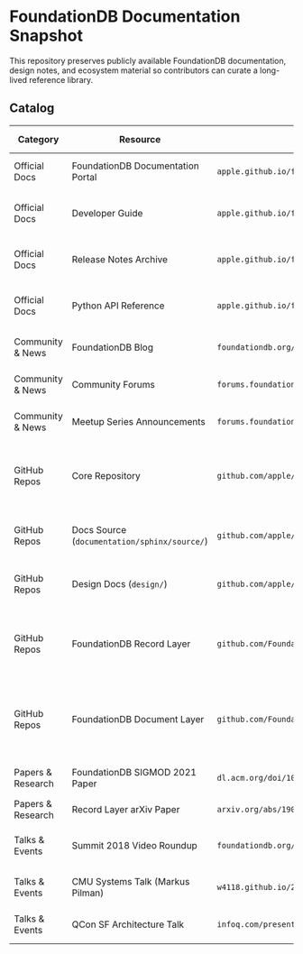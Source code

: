 # FoundationDB Documentation Snapshot

This repository preserves publicly available FoundationDB documentation, design notes, and ecosystem material so contributors can curate a long-lived reference library.

## Catalog

| Category | Resource | Location | Capture Status | Last Capture | Notes |
| --- | --- | --- | --- | --- | --- |
| Official Docs | FoundationDB Documentation Portal | `apple.github.io/foundationdb` | HTML snapshot (`sources/apple/2025/index.html`) | 2025-10-21 | Checksum `e344a9b…e7e8`; metadata in `sources/apple/2025/index.json`. |
| Official Docs | Developer Guide | `apple.github.io/foundationdb/developer-guide.html` | HTML snapshot (`sources/apple/2025/developer-guide.html`) | 2025-10-21 | Checksum `65a63aa4…0490`; metadata in `sources/apple/2025/developer-guide.json`. |
| Official Docs | Release Notes Archive | `apple.github.io/foundationdb/release-notes.html` | HTML snapshot (`sources/apple/2025/release-notes.html`) | 2025-10-21 | Checksum `fa316a00…bd25`; metadata in `sources/apple/2025/release-notes.json`. |
| Official Docs | Python API Reference | `apple.github.io/foundationdb/api-python.html` | HTML snapshot (`sources/apple/2025/api-python.html`) | 2025-10-21 | Checksum `4a47ada0…ae10`; metadata in `sources/apple/2025/api-python.json`. |
| Community & News | FoundationDB Blog | `foundationdb.org/blog` | Track new posts | — | Official announcements, summit recaps, and ecosystem updates. |
| Community & News | Community Forums | `forums.foundationdb.org` | Monitor active threads | — | Primary venue for support discussions and community announcements. |
| Community & News | Meetup Series Announcements | `forums.foundationdb.org/t/foundationdb-meetup-in-san-jose/4448` | Collect recordings | — | Monthly agendas and links to recorded talks from 2024 onward. |
| GitHub Repos | Core Repository | `github.com/apple/foundationdb` | Mirrored (`mirrors/apple/foundationdb.git`) | 2025-10-21 | Bare repo plus issues (`archives/apple/foundationdb-issues.ndjson`) and release notes (`archives/apple/foundationdb-releases.ndjson`). |
| GitHub Repos | Docs Source (`documentation/sphinx/source/`) | `github.com/apple/foundationdb/tree/main/documentation/sphinx/source` | Snapshot (`sources/github/apple/foundationdb/documentation/sphinx/`) | 2025-10-21 | SHA-256 manifest + metadata (`metadata.json`) covering 152 files; archive checksum `acc65b59…dbd1`. |
| GitHub Repos | Design Docs (`design/`) | `github.com/apple/foundationdb/tree/main/design` | Snapshot (`sources/github/apple/foundationdb/design/`) | 2025-10-21 | SHA-256 manifest + metadata (`design-metadata.json`) covering 39 files; archive checksum `64c3f22c…846a`. |
| GitHub Repos | FoundationDB Record Layer | `github.com/FoundationDB/fdb-record-layer` | Mirrored (`mirrors/FoundationDB/fdb-record-layer.git`) | 2025-10-21 | Bare repo plus issues (`archives/FoundationDB/fdb-record-layer-issues.ndjson`) and release notes (`archives/FoundationDB/fdb-record-layer-releases.ndjson`). |
| GitHub Repos | FoundationDB Document Layer | `github.com/FoundationDB/fdb-document-layer` | Mirrored (`mirrors/FoundationDB/fdb-document-layer.git`) | 2025-10-21 | Bare repo plus issues (`archives/FoundationDB/fdb-document-layer-issues.ndjson`) and release notes (`archives/FoundationDB/fdb-document-layer-releases.ndjson`). |
| Papers & Research | FoundationDB SIGMOD 2021 Paper | `dl.acm.org/doi/10.1145/3448016.3457559` | Pending capture | — | Peer-reviewed description of the distributed transactional design. |
| Papers & Research | Record Layer arXiv Paper | `arxiv.org/abs/1901.04452` | Pending capture | — | Multi-tenant record store architecture used by CloudKit. |
| Talks & Events | Summit 2018 Video Roundup | `foundationdb.org/blog/foundationdb-summit-2018-video-roundup` | Audio captured (MP3 + metadata + transcripts) | 2025-10-21 | Assets plus JSON transcripts live under `sources/youtube/foundationdb-summit-2018/`. |
| Talks & Events | CMU Systems Talk (Markus Pilman) | `w4118.github.io/2020/10/20/foundationdb/` | Download video | — | Detailed presentation on deterministic testing and Snowflake usage. |
| Talks & Events | QCon SF Architecture Talk | `infoq.com/presentations/foundationdb-architecture/` | Download slides/video | — | Conference session covering architecture and failure handling. |
